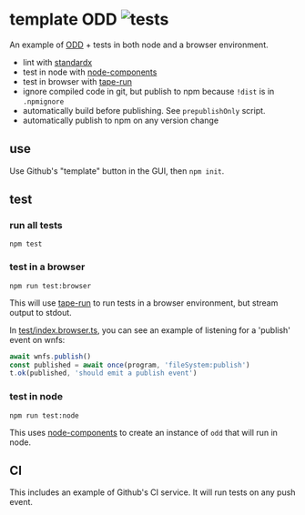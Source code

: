 # template ODD ![tests](https://github.com/nichoth/template-odd/actions/workflows/nodejs.yml/badge.svg)

An example of [ODD](https://github.com/oddsdk/ts-odd) + tests in both node and a browser environment.

* lint with [standardx](https://github.com/standard/standardx)
* test in node with [node-components](https://github.com/ssc-hermes/node-components)
* test in browser with [tape-run](https://github.com/juliangruber/tape-run)
* ignore compiled code in git, but publish to npm because `!dist` is in `.npmignore`
* automatically build before publishing. See `prepublishOnly` script.
* automatically publish to npm on any version change

## use
Use Github's "template" button in the GUI, then `npm init`.

## test

### run all tests
```
npm test
```

### test in a browser
```
npm run test:browser
```
This will use [tape-run](https://github.com/juliangruber/tape-run) to run tests in a browser environment, but stream output to stdout.

In [test/index.browser.ts](test/index.browser.ts), you can see an example of listening for a 'publish' event on wnfs:

```js
await wnfs.publish()
const published = await once(program, 'fileSystem:publish')
t.ok(published, 'should emit a publish event')
```

### test in node
```
npm run test:node
```
This uses [node-components](https://github.com/ssc-hermes/node-components) to create an instance of `odd` that will run in node.

## CI
This includes an example of Github's CI service. It will run tests on any push event.

